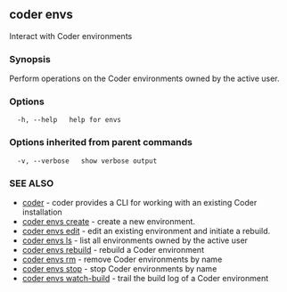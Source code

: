 ## coder envs

Interact with Coder environments

### Synopsis

Perform operations on the Coder environments owned by the active user.

### Options

```
  -h, --help   help for envs
```

### Options inherited from parent commands

```
  -v, --verbose   show verbose output
```

### SEE ALSO

* [coder](coder.md)	 - coder provides a CLI for working with an existing Coder installation
* [coder envs create](coder_envs_create.md)	 - create a new environment.
* [coder envs edit](coder_envs_edit.md)	 - edit an existing environment and initiate a rebuild.
* [coder envs ls](coder_envs_ls.md)	 - list all environments owned by the active user
* [coder envs rebuild](coder_envs_rebuild.md)	 - rebuild a Coder environment
* [coder envs rm](coder_envs_rm.md)	 - remove Coder environments by name
* [coder envs stop](coder_envs_stop.md)	 - stop Coder environments by name
* [coder envs watch-build](coder_envs_watch-build.md)	 - trail the build log of a Coder environment

